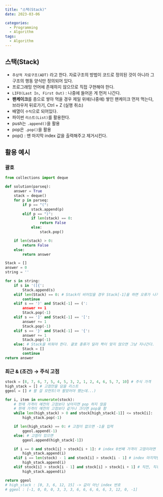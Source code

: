 ```yaml
---
title: "스택(Stack)"
date: 2023-03-06

categories:
  - Programming
  - Algorithm
tags:
  - Algorithm  
---
```


## 스택(Stack)
- `추상적 자료구조(ADT)` 라고 한다. 자료구조의 방법이 코드로 정의된 것이 아니라 그 구조의 행동 양식만 정의되어 있다. 
- 프로그래밍 언어에 존재하지 않으므로 직접 구현해야 한다.
- `LIFO(Last In, First Out)` : 나중에 들어온 게 먼저 나간다.
- **팬케이크**를 층으로 쌓아 먹을 경우 제일 위에(나중에) 쌓인 팬케이크 먼저 먹는다, 브라우저 뒤로가기, Ctrl + Z (실행 취소)
- 배열이 `수직`으로 되어있다.
- 파이썬 `리스트(List)`를 활용한다.
- push는 `.append()`을 활용
- pop은 `.pop()`을 활용     
- pop() : 맨 마지막 index 값을 출력해주고 제거시킨다.
    
## 활용 예시
### 괄호
```python
from collections import deque

def solution(parseq):
    answer = True
    stack = deque() 
    for p in parseq:
        if p == "(":
            stack.append(p)
        elif p == ")":
            if len(stack) == 0: 
                return False
            else:
                stack.pop()

    if len(stack) > 0:
        return False
    else:
        return answer
```
```python
Stack = []
answer = 0
string = ''

for s in string:
	if s in '([{':
		Stack.append(s)
	elif len(Stack) == 0: # Stack이 비어있을 경우 Stack[-1]을 하면 오류가 나기 때문에 조건 먼저 설정
		continue
	elif s == ')' and Stack[-1] == (':
		answer += 1
		Stack.pop(-1)
	elif s == ']' and Stack[-1] == '[':
		answer += 1
		Stack.pop(-1)
	elif s == '}' and Stack[-1] == '{':
		answer += 1
		Stack.pop(-1)
	else: # Stack을 비워야 한다. 괄호 종류가 달라 짝이 맞지 않으면 그냥 지나간다. 
		Stack = []
		continue
return answer
```

### 최근 & (조건) → 주식 고점
```python
stock = [8, 7, 6, 7, 5, 4, 5, 3, 2, 1, 2, 4, 6, 5, 7, 10] # 주식 가격
high_stack = [] # 고점만을 담을 리스트
ggeol = [] # 팔 걸 모먼트(아 팔았어야 했는데...)

for i, item in enumerate(stock):
	# 현재 가격이 예전의 고점보다 낮아지면 pop 하지 않음
	# 현재 가격이 예전의 고점보다 같거나 크다면 pop을 함
	while len(high_stack) > 0 and stock[high_stack[-1]] <= stock[i]:
		high_stack.pop(-1)

	if len(high_stack) == 0: # 고점이 없으면 -1을 입력
		ggeol.append(-1)
	else: # 고점이 있으면
		ggeol.append(high_stack[-1])

	if i == 0 and stock[i] > stock[i + 1]: # index 0번째 가격이 고점이라면
		high_stack.append(i)
	elif i == len(stock) - 1 and stock[i] > stock[i - 1] # index 마지막번째 가격이 고점이라면
		high_stack.append(i)
	elif stock[i] > stock[i - 1] and stock[i] > stock[i + 1] # 직전, 직후 가격보다 크면(고점)
		high_stack.append(i)

return ggeol
# high_stack : [0, 3, 6, 12, 15] -> 값이 아닌 index 번호
# ggeol : [-1, 0, 0, 0, 3, 3, 3, 6, 6, 6, 6, 6, 3, 12, 0, -1]
```
